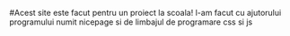 #Acest site este facut pentru un proiect la scoala!
l-am facut cu ajutorului programului numit nicepage si de limbajul de programare css si js
